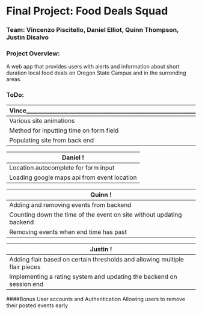 # Final Project: Food Deals Squad
### Team: Vincenzo Piscitello, Daniel Elliot, Quinn Thompson, Justin Disalvo
### Project Overview: 
A web app that provides users with alerts and information about short duration local food deals on Oregon State Campus and in the surronding areas. 

### ToDo:

| Vince______________________________________________________________________!|
| ----------------------------------------------------------------------------|
| Various site animations                                                     |
| Method for inputting time on form field                                     |
| Populating site from back end                                               |

| Daniel                                                                     !|
| ----------------------------------------------------------------------------|
| Location autocomplete for form input                                        |
| Loading google maps api from event location                                 |

| Quinn                                                                      !|
| ----------------------------------------------------------------------------|
| Adding and removing events from backend                                     |
| Counting down the time of the event on site without updating backend        |
| Removing events when end time has past                                      |

| Justin                                                                     !|
| ----------------------------------------------------------------------------|
| Adding flair based on certain thresholds and allowing multiple flair pieces |
| Implementing a rating system and updating the backend on session end        |

####Bonus 
User accounts and Authentication
Allowing users to remove their posted events early
